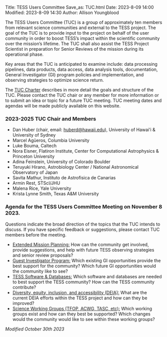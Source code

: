 Title: TESS Users Committee
Save_as: TUC.html
Date: 2023-8-09 14:00
Modified: 2023-8-09 14:30
Author: Allison Youngblood
 
The TESS Users Committee (TUC) is a group of approximately ten members from relevant science communities and external to the TESS project. The goal of the TUC is to provide input to the project on behalf of the user community in order to boost TESS’s impact within the scientific community over the mission’s lifetime. The TUC shall also assist the TESS Project Scientist in preparation for Senior Reviews of the mission during its operational phase. 

Key areas that the TUC is anticipated to examine include: data processing pipelines, data products, data access, data analysis tools, documentation, General Investigator (GI) program policies and implementation, and observing strategies to optimize science return. 

The [TUC Charter](data/TESS_Users_Committee_Charter_2023Aug15.pdf) describes in more detail the goals and structure of the TUC. Please contact the TUC chair or any member for more information or to submit an idea or topic for a future TUC meeting. TUC meeting dates and agendas will be made publicly available on this website. 
 
### 2023-2025 TUC Chair and Members 
- Dan Huber (chair, email: <huberd@hawaii.edu>), University of Hawai’i & University of Sydney  
- Marcel Agüeros, Columbia University 
- Luke Bouma, Caltech 
- Nora Eisner, Flatiron Institute, Center for Computational Astrophysics & Princeton University 
- Adina Feinstein, University of Colorado Boulder 
- Teruyuki Hirano, Astrobiology Center / National Astronomical Observatory of Japan  
- Savita Mathur, Instituto de Astrofisica de Canarias 
- Armin Rest, STScI/JHU 
- Malena Rice, Yale University 
- Krista Lynne Smith, Texas A&M University


### Agenda for the TESS Users Committee Meeting on November 8 2023.
Questions indicate the broad direction of the topics that the TUC intends to discuss. If you have specific feedback or suggestions, please contact TUC members before the meeting.

- <ins>Extended Mission Planning:</ins> How can the community get involved, provide suggestions, and help with future TESS observing strategies and senior review proposals?
- <ins>Guest Investigator Program:</ins> Which existing GI opportunities provide the best support for the community? Which future GI opportunities would the community like to see?
- <ins>TESS Software & Databases:</ins> Which software and databases are needed to best support the TESS community? How can the TESS community contribute?
- <ins>Diversity, equity, inclusion, and accessibility (DEIA):</ins> What are the current DEIA efforts within the TESS project and how can they be improved?  
- <ins>Science Working Groups (TFOP, ACWG, TASC, etc):</ins> Which working groups exist and how can they best be supported? Which changes would the community would like to see within these working groups?
  
*Modified October 30th 2023*